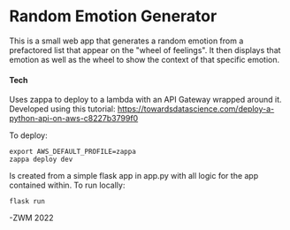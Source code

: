 # Random Emotion Generator

This is a small web app that generates a random emotion from a prefactored
list that appear on the "wheel of feelings". It then displays that emotion as
well as the wheel to show the context of that specific emotion.

#### Tech

Uses zappa to deploy to a lambda with an API Gateway wrapped around it.
Developed using this tutorial: https://towardsdatascience.com/deploy-a-python-api-on-aws-c8227b3799f0

To deploy:

```
export AWS_DEFAULT_PROFILE=zappa
zappa deploy dev
```

Is created from a simple flask app in app.py with all logic for the app
contained within. To run locally:

```
flask run
```

-ZWM 2022
